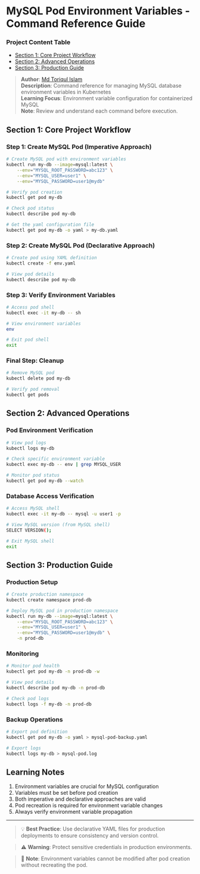 # MySQL Pod Environment Variables - Command Reference Guide

### Project Content Table

- [Section 1: Core Project Workflow](#section-1-core-project-workflow)
- [Section 2: Advanced Operations](#section-2-advanced-operations)
- [Section 3: Production Guide](#section-3-production-guide)

> **Author**: [Md Toriqul Islam](https://linkedin.com/in/TheToriqul)  
> **Description**: Command reference for managing MySQL database environment variables in Kubernetes  
> **Learning Focus**: Environment variable configuration for containerized MySQL  
> **Note**: Review and understand each command before execution.

## Section 1: Core Project Workflow

### Step 1: Create MySQL Pod (Imperative Approach)

```bash
# Create MySQL pod with environment variables
kubectl run my-db --image=mysql:latest \
    --env="MYSQL_ROOT_PASSWORD=abc123" \
    --env="MYSQL_USER=user1" \
    --env="MYSQL_PASSWORD=user1@mydb"

# Verify pod creation
kubectl get pod my-db

# Check pod status
kubectl describe pod my-db

# Get the yaml configuration file
kubectl get pod my-db -o yaml > my-db.yaml
```

### Step 2: Create MySQL Pod (Declarative Approach)

```bash
# Create pod using YAML definition
kubectl create -f env.yaml

# View pod details
kubectl describe pod my-db
```

### Step 3: Verify Environment Variables

```bash
# Access pod shell
kubectl exec -it my-db -- sh

# View environment variables
env

# Exit pod shell
exit
```

### Final Step: Cleanup

```bash
# Remove MySQL pod
kubectl delete pod my-db

# Verify pod removal
kubectl get pods
```

## Section 2: Advanced Operations

### Pod Environment Verification

```bash
# View pod logs
kubectl logs my-db

# Check specific environment variable
kubectl exec my-db -- env | grep MYSQL_USER

# Monitor pod status
kubectl get pod my-db --watch
```

### Database Access Verification

```bash
# Access MySQL shell
kubectl exec -it my-db -- mysql -u user1 -p

# View MySQL version (from MySQL shell)
SELECT VERSION();

# Exit MySQL shell
exit
```

## Section 3: Production Guide

### Production Setup

```bash
# Create production namespace
kubectl create namespace prod-db

# Deploy MySQL pod in production namespace
kubectl run my-db --image=mysql:latest \
    --env="MYSQL_ROOT_PASSWORD=abc123" \
    --env="MYSQL_USER=user1" \
    --env="MYSQL_PASSWORD=user1@mydb" \
    -n prod-db
```

### Monitoring

```bash
# Monitor pod health
kubectl get pod my-db -n prod-db -w

# View pod details
kubectl describe pod my-db -n prod-db

# Check pod logs
kubectl logs -f my-db -n prod-db
```

### Backup Operations

```bash
# Export pod definition
kubectl get pod my-db -o yaml > mysql-pod-backup.yaml

# Export logs
kubectl logs my-db > mysql-pod.log
```

## Learning Notes

1. Environment variables are crucial for MySQL configuration
2. Variables must be set before pod creation
3. Both imperative and declarative approaches are valid
4. Pod recreation is required for environment variable changes
5. Always verify environment variable propagation

---

> 💡 **Best Practice**: Use declarative YAML files for production deployments to ensure consistency and version control.

> ⚠️ **Warning**: Protect sensitive credentials in production environments.

> 📝 **Note**: Environment variables cannot be modified after pod creation without recreating the pod.
